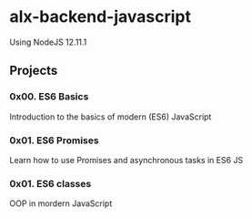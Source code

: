 # alx-backend-javascript

Using NodeJS 12.11.1

## Projects
### 0x00. ES6 Basics
Introduction to the basics of modern (ES6) JavaScript

### 0x01. ES6 Promises
Learn how to use Promises and asynchronous tasks in ES6 JS

### 0x01. ES6 classes
OOP in mordern JavaScript
